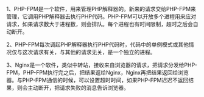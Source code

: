 1、PHP-FPM是一个软件，用来管理PHP解释器的。新来的请求交给PHP-FPM来管理，它调用PHP解释器去执行PHP代码。PHP-FPM可以开放多个进程用来应对请求，如果请求数大于进程数，则会排队。每个进程也有时间限制，超时之后会自动断开。

2、PHP-FPM每次调起PHP解释器执行PHP代码时，代码中的单例模式或其他情况仅与这次请求有关，与其他的请求无关，是一个独立的进程。

3、Nginx是一个软件，类似中转站，接收来自浏览器的请求，把请求分发给PHP-FPM，PHP-FPM执行完之后，把结果返给Nginx，Nginx再把结果返回给浏览器。与PHP-FPM通信的时候，可以设置超时时间，如果PHP-FPM迟迟不返回结果，则会主动断开，把请求失败的消息告诉浏览器。



